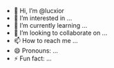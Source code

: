 - 👋 Hi, I’m @lucxior
- 👀 I’m interested in ...
- 🌱 I’m currently learning ...
- 💞️ I’m looking to collaborate on ...
- 📫 How to reach me ...
- 😄 Pronouns: ...
- ⚡ Fun fact: ...

<!---
lucxior/lucxior is a ✨ special ✨ repository because its `README.md` (this file) appears on your GitHub profile.
You can click the Preview link to take a look at your changes.
--->
